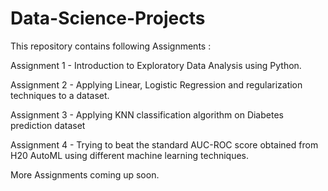 # Data-Science-Projects
This repository contains following Assignments : 

Assignment 1 - Introduction to Exploratory Data Analysis using Python. 

Assignment 2 - Applying Linear, Logistic Regression and regularization techniques to a dataset. 

Assignment 3 - Applying KNN classification algorithm on Diabetes prediction dataset

Assignment 4 - Trying to beat the standard AUC-ROC score obtained from H20 AutoML using different machine learning techniques. 

More Assignments coming up soon.

